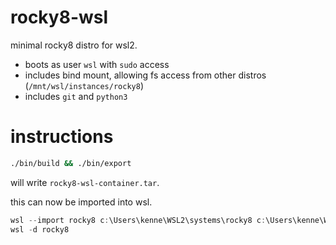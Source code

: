 # rocky8-wsl

minimal rocky8 distro for wsl2.

 - boots as user `wsl` with `sudo` access
 - includes bind mount, allowing fs access from other distros (`/mnt/wsl/instances/rocky8`)
 - includes `git` and `python3`

# instructions

```bash
./bin/build && ./bin/export
```

will write `rocky8-wsl-container.tar`.

this can now be imported into wsl.

```powershell
wsl --import rocky8 c:\Users\kenne\WSL2\systems\rocky8 c:\Users\kenne\WSL2\sources\rocky8-wsl-container.tar
wsl -d rocky8
```
